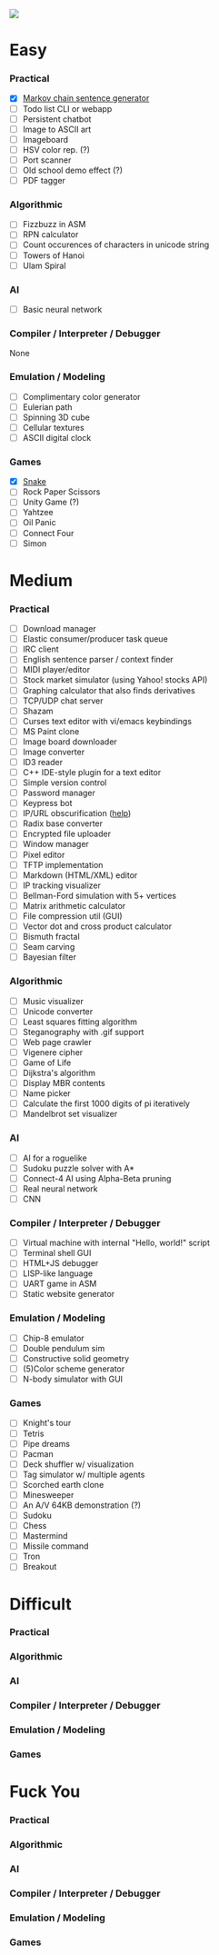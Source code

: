 ![](https://i.warosu.org/data/g/img/0566/50/1474140098052.png)

# Easy
### Practical
- [x] [Markov chain sentence generator](https://github.com/benmoore422/markov-text-generator)
- [ ] Todo list CLI or webapp
- [ ] Persistent chatbot
- [ ] Image to ASCII art
- [ ] Imageboard
- [ ] HSV color rep. (?)
- [ ] Port scanner
- [ ] Old school demo effect (?)
- [ ] PDF tagger

### Algorithmic
- [ ] Fizzbuzz in ASM
- [ ] RPN calculator
- [ ] Count occurences of characters in unicode string
- [ ] Towers of Hanoi
- [ ] Ulam Spiral

### AI
- [ ] Basic neural network

### Compiler / Interpreter / Debugger
None

### Emulation / Modeling
- [ ] Complimentary color generator
- [ ] Eulerian path
- [ ] Spinning 3D cube
- [ ] Cellular textures
- [ ] ASCII digital clock

### Games
- [x] [Snake](https://github.com/benmoore422/c-snake)
- [ ] Rock Paper Scissors
- [ ] Unity Game (?)
- [ ] Yahtzee
- [ ] Oil Panic
- [ ] Connect Four
- [ ] Simon

# Medium
### Practical
- [ ] Download manager
- [ ] Elastic consumer/producer task queue
- [ ] IRC client
- [ ] English sentence parser / context finder
- [ ] MIDI player/editor
- [ ] Stock market simulator (using Yahoo! stocks API)
- [ ] Graphing calculator that also finds derivatives
- [ ] TCP/UDP chat server
- [ ] Shazam
- [ ] Curses text editor with vi/emacs keybindings
- [ ] MS Paint clone
- [ ] Image board downloader
- [ ] Image converter
- [ ] ID3 reader
- [ ] C++ IDE-style plugin for a text editor
- [ ] Simple version control
- [ ] Password manager
- [ ] Keypress bot
- [ ] IP/URL obscurification ([help](http://www.pc-help.org/obscure.html))
- [ ] Radix base converter
- [ ] Encrypted file uploader
- [ ] Window manager
- [ ] Pixel editor
- [ ] TFTP implementation
- [ ] Markdown (HTML/XML) editor
- [ ] IP tracking visualizer
- [ ] Bellman-Ford simulation with 5+ vertices
- [ ] Matrix arithmetic calculator
- [ ] File compression util (GUI)
- [ ] Vector dot and cross product calculator
- [ ] Bismuth fractal
- [ ] Seam carving
- [ ] Bayesian filter

### Algorithmic
- [ ] Music visualizer
- [ ] Unicode converter
- [ ] Least squares fitting algorithm
- [ ] Steganography with .gif support
- [ ] Web page crawler
- [ ] Vigenere cipher
- [ ] Game of Life
- [ ] Dijkstra's algorithm
- [ ] Display MBR contents
- [ ] Name picker
- [ ] Calculate the first 1000 digits of pi iteratively
- [ ] Mandelbrot set visualizer

### AI
- [ ] AI for a roguelike
- [ ] Sudoku puzzle solver with A*
- [ ] Connect-4 AI using Alpha-Beta pruning
- [ ] Real neural network
- [ ] CNN

### Compiler / Interpreter / Debugger
- [ ] Virtual machine with internal "Hello, world!" script
- [ ] Terminal shell GUI
- [ ] HTML+JS debugger
- [ ] LISP-like language
- [ ] UART game in ASM
- [ ] Static website generator

### Emulation / Modeling
- [ ] Chip-8 emulator
- [ ] Double pendulum sim
- [ ] Constructive solid geometry
- [ ] (5)Color scheme generator
- [ ] N-body simulator with GUI

### Games
- [ ] Knight's tour
- [ ] Tetris
- [ ] Pipe dreams
- [ ] Pacman
- [ ] Deck shuffler w/ visualization
- [ ] Tag simulator w/ multiple agents
- [ ] Scorched earth clone
- [ ] Minesweeper
- [ ] An A/V 64KB demonstration (?)
- [ ] Sudoku
- [ ] Chess
- [ ] Mastermind
- [ ] Missile command
- [ ] Tron
- [ ] Breakout

# Difficult
### Practical

### Algorithmic

### AI

### Compiler / Interpreter / Debugger

### Emulation / Modeling

### Games

# Fuck You
### Practical

### Algorithmic

### AI

### Compiler / Interpreter / Debugger

### Emulation / Modeling

### Games
